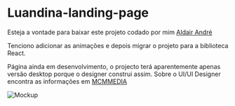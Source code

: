 # Luandina-landing-page

<p>
    Esteja a vontade  para baixar este projeto codado por mim <span style="color:rgb(121, 33, 143);"><a target="_blank" href="https://linktr.ee//aldairandre">Aldair André</a></span></p>
    Tenciono  adicionar as animações e depois migrar o projeto para a biblioteca React.
<p>
    Página ainda em desenvolvimento, o projecto terá aparentemente apenas versão desktop porque o designer construi assim.
    Sobre o UI/UI Designer encontra as informações em <a href="https://www.facebook.com/mariomonteiro.mario">MCMMEDIA</a>
</p>

![Mockup](./src/components/Mockup/SPRK_default_preset_name_iphone_6_7_8_plus%20%E2%80%93%2019.png)